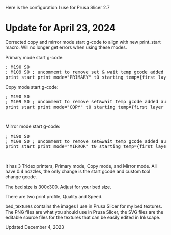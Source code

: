 Here is the configuration I use for Prusa Slicer 2.7

# Update for April 23, 2024<br>

Corrected copy and mirror mode start g-code to align with new print_start macro. Will no longer get errors when using these modes.<br>

Primary mode start g-code:<br>
<pre>
; M190 S0
; M109 S0 ; uncomment to remove set & wait temp gcode added automatically after this start gcode
print_start print_mode="PRIMARY" t0_starting_temp={first_layer_temperature[0]} t1_starting_temp={first_layer_temperature[1]} ooze_prev={ooze_prevention} initial_tool={initial_extruder}
</pre>

Copy mode start g-code:<br>
<pre>
; M190 S0
; M109 S0 ; uncomment to remove set&wait temp gcode added automatically after this start gcode
print_start print_mode="COPY" t0_starting_temp={first_layer_temperature[0]} t1_starting_temp={first_layer_temperature[1]} t0_printing_temp={temperature[0]} t1_printing_temp={temperature[1]}
</pre>
<br>

Mirror mode start g-code:<br>
<pre>
; M190 S0
; M109 S0 ; uncomment to remove set&wait temp gcode added automatically after this start gcode
print_start print_mode="MIRROR" t0_starting_temp={first_layer_temperature[0]} t1_starting_temp={first_layer_temperature[1]} t0_printing_temp={temperature[0]} t1_printing_temp={temperature[1]}
</pre>
<br>


It has 3 Tridex printers,
Primary mode, Copy mode, and Mirror mode. All have 0.4 nozzles, the only change is the start gcode and custom tool change gcode.

The bed size is 300x300. Adjust for your bed size.

There are two print profile, Quality and Speed.

bed_textures contains the images I use in Prusa Slicer for my bed textures. The PNG files are what you should use in Prusa Slicer, the SVG files are the editable source files for the textures that can be easily edited in Inkscape.

Updated December 4, 2023
